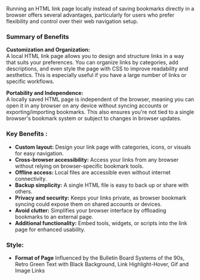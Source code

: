 Running an HTML link page locally instead of saving bookmarks directly in a browser offers several advantages, particularly for users who prefer flexibility and control over their web navigation setup.

### Summary of Benefits

**Customization and Organization:**  
A local HTML link page allows you to design and structure links in a way that suits your preferences. You can organize links by categories, add descriptions, and even style the page with CSS to improve readability and aesthetics. This is especially useful if you have a large number of links or specific workflows.

**Portability and Independence:**  
A locally saved HTML page is independent of the browser, meaning you can open it in any browser on any device without syncing accounts or exporting/importing bookmarks. This also ensures you're not tied to a single browser's bookmark system or subject to changes in browser updates.

### Key Benefits :
- **Custom layout:** Design your link page with categories, icons, or visuals for easy navigation.
- **Cross-browser accessibility:** Access your links from any browser without relying on browser-specific bookmark tools.
- **Offline access:** Local files are accessible even without internet connectivity.
- **Backup simplicity:** A single HTML file is easy to back up or share with others.
- **Privacy and security:** Keeps your links private, as browser bookmark syncing could expose them on shared accounts or devices.
- **Avoid clutter:** Simplifies your browser interface by offloading bookmarks to an external page.
- **Additional functionality:** Embed tools, widgets, or scripts into the link page for enhanced usability.

### Style:
- **Format of Page** Influenced by the Bulletin Board Systems of the 90s, Retro Green Text with Black Background, Link Highlight-Hover, Gif and Image Links
